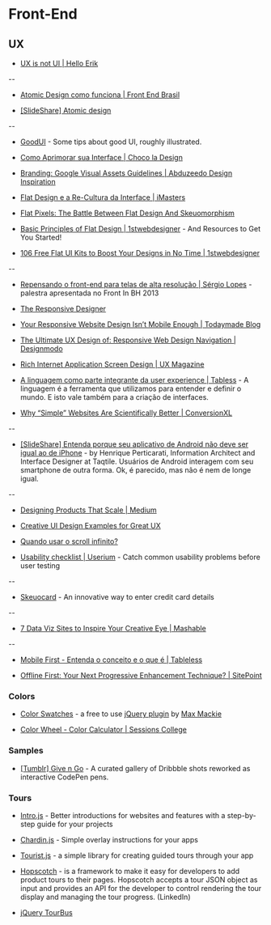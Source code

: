 # Front-End

## UX

* [UX is not UI | Hello Erik](http://www.helloerik.com/ux-is-not-ui)

--

* [Atomic Design como funciona | Front End Brasil](http://www.frontendbrasil.com.br/tutoriais/atomic-design-como-funciona/)

* [[SlideShare] Atomic design](http://www.slideshare.net/bradfrostweb/atomic-design)

--

* [GoodUI](http://www.goodui.org/) - Some tips about good UI, roughly illustrated.

* [Como Aprimorar sua Interface | Choco la Design](http://chocoladesign.com/aprimorar-interface)

* [Branding: Google Visual Assets Guidelines | Abduzeedo Design Inspiration](http://abduzeedo.com/branding-google-visual-assets-guidelines)

* [Flat Design e a Re-Cultura da Interface | iMasters](http://imasters.com.br/design-ux/teoria-do-design/flat-design-e-a-re-cultura-da-interface/)

* [Flat Pixels: The Battle Between Flat Design And Skeuomorphism](http://sachagreif.com/flat-pixels/)

* [Basic Principles of Flat Design | 1stwebdesigner](http://www.1stwebdesigner.com/design/flat-design-principles/) - And Resources to Get You Started!

* [106 Free Flat UI Kits to Boost Your Designs in No Time | 1stwebdesigner](http://www.1stwebdesigner.com/freebies/free-flat-ui-kits/)

--

* [Repensando o front-end para telas de alta resolução | Sérgio Lopes](http://sergiolopes.org/palestra-retina-web) - palestra apresentada no Front In BH 2013

* [The Responsive Designer](http://simonfosterdesign.com/blog/web-design/the-responsive-designer/)

* [Your Responsive Website Design Isn’t Mobile Enough | Todaymade Blog](https://todaymade.com/blog/responsive-content-management/)

* [The Ultimate UX Design of: Responsive Web Design Navigation | Designmodo](http://designmodo.com/ux-responsive-design-navigation)

* [Rich Internet Application Screen Design | UX Magazine](http://uxmag.com/articles/rich-internet-application-screen-design)

* [A linguagem como parte integrante da user experience | Tabless](http://tableless.com.br/a-linguagem-como-parte-integrante-da-user-experience/) - A linguagem é a ferramenta que utilizamos para entender e definir o mundo. E isto vale também para a criação de interfaces.

* [Why “Simple” Websites Are Scientifically Better | ConversionXL](http://conversionxl.com/why-simple-websites-are-scientifically-better/)

--

* [[SlideShare] Entenda porque seu aplicativo de Android não deve ser igual ao de iPhone](http://www.slideshare.net/hperticarati/contexto-e-familiaridade-porque-apps-de-android-no-devem-ser-iguais-aos-de-iphone) - by Henrique Perticarati, Information Architect and Interface Designer at Taqtile. Usuários de Android interagem com seu smartphone de outra forma. Ok, é parecido, mas não é nem de longe igual.

--

* [Designing Products That Scale | Medium](https://medium.com/p/c8f3001f709b)

* [Creative UI Design Examples for Great UX](http://www.awwwards.com/creative-ui-design-examples-for-great-ux.html)

* [Quando usar o scroll infinito?](http://blog.alexandremagno.net/2013/03/quando-usar-o-scroll-infinito/)

* [Usability checklist | Userium](http://userium.com/) - Catch common usability problems before user testing

--

* [Skeuocard](http://kenkeiter.com/skeuocard/) - An innovative way to enter credit card details

--

* [7 Data Viz Sites to Inspire Your Creative Eye | Mashable](http://mashable.com/2013/10/01/data-viz-sites)

--

* [Mobile First - Entenda o conceito e o que é | Tableless](http://tableless.com.br/mobile-first-a-arte-de-pensar-com-foco/)

* [Offline First: Your Next Progressive Enhancement Technique? | SitePoint](http://www.sitepoint.com/offline-first-next-progressive-enhancement-technique/)


### Colors

* [Color Swatches](http://maxmackie.com/jquery.swatches/) - a free to use [jQuery plugin](http://github.com/maxmackie/jquery.swatches) by [Max Mackie](http://maxmackie.com/)

* [Color Wheel - Color Calculator | Sessions College](http://www.sessions.edu/color-calculator)


### Samples

* [[Tumblr] Give n Go](http://give-n-go.tumblr.com/) - A curated gallery of Dribbble shots reworked as interactive CodePen pens.


### Tours

* [Intro.js](http://usablica.github.com/intro.js/) - Better introductions for websites and features with a step-by-step guide for your projects

* [Chardin.js](http://heelhook.github.com/chardin.js/) - Simple overlay instructions for your apps

* [Tourist.js](http://easelinc.github.io/tourist/) - a simple library for creating guided tours through your app

* [Hopscotch](http://linkedin.github.io/hopscotch/) - is a framework to make it easy for developers to add product tours to their pages. Hopscotch accepts a tour JSON object as input and provides an API for the developer to control rendering the tour display and managing the tour progress. (LinkedIn)

* [jQuery TourBus](http://ryanfunduk.com/jquery-tourbus/)

